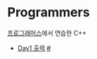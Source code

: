 # Programmers
<a href='https://school.programmers.co.kr/learn/challenges/training?order=acceptance_desc'>프로그래머스</a>에서 연습한 C++

- <a href='https://github.com/DM-09/cpp-practice/tree/main/programmers/Day1'>Day1 출력</a> <a href='https://school.programmers.co.kr/learn/challenges/training?order=acceptance_desc'>#</a>
